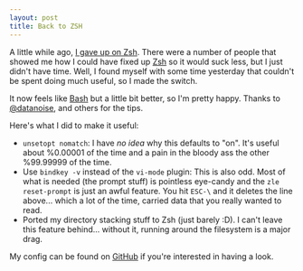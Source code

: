 ```yaml
---
layout: post
title: Back to ZSH
---
```

A little while ago, [I gave up on Zsh](http://www.derekwyatt.org/2012/02/14/i-gave-up-on-zsh/). There were a number of people that showed me how I could have fixed up [Zsh](http://www.zsh.org/) so it would suck less, but I just didn't have time. Well, I found myself with some time yesterday that couldn't be spent doing much useful, so I made the switch.

It now feels like [Bash](http://www.gnu.org/software/bash/) but a little bit better, so I'm pretty happy. Thanks to [@datanoise](http://twitter.com/#!/datanoise), and others for the tips.

Here's what I did to make it useful:

- `unsetopt nomatch`: I have *no idea* why this defaults to "on". It's useful about %0.00001 of the time and a pain in the bloody ass the other %99.99999 of the time.
- Use `bindkey -v` instead of the `vi-mode` plugin: This is also odd. Most of what is needed (the prompt stuff) is pointless eye-candy and the `zle reset-prompt` is just an awful feature. You hit `ESC-\` and it deletes the line above... which a lot of the time, carried data that you really wanted to read.
- Ported my directory stacking stuff to Zsh (just barely :D). I can't leave this feature behind... without it, running around the filesystem is a major drag.

My config can be found on [GitHub](http://github.com/derekwyatt/dotfiles/) if you're interested in having a look.
